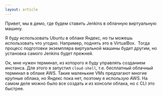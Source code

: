 ```yaml
---
layout: article
---
```

Привет, мы в демо, где будем ставить Jenkins в облачную виртуальную машину.

Я буду использовать Ubuntu в облаке Яндекс, но ты можешь использовать что угодно. Например, поднять это в VirtualBox.  Тогда процесс подготовки экземпляра виртуальной машины будет другим, но установка самого Jenkins будет прежней.

Ок, мне нужен терминал, из которого я буду управлять созданием инстанса. Для этого я запустил `cloud-shell`, т.е. бесплатный облачный терминал в облаке AWS. Такие маленькие VMs предлагают многие крупные облака, но Яндекс пока нет, поэтому я использую AWS. На самом деле можно было все создать и из консоли облака, но с CLI это быстрее.
